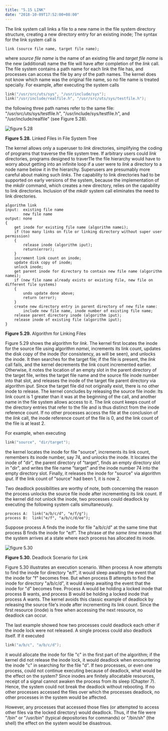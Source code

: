 ```yaml
---
title: "5.15 LINK"
date: "2018-10-09T17:52:00+08:00"
---
```


The link system call links a file to a new name in the file system directory structure, creating a new directory entry for an existing inode; The syntax for the link system call is

```text
link (source file name, target file name);
```

where *source file name* is the name of an existing file and *target file name* is the new (additional) name the file will have after completion of the *link* call. The file system contains a path name for each link the file has, and processes can access the file by any of the path names. The kernel does not know which name was the original file name, so no file name is treated specially. For example, after executing the system calls

```c
link("/usr/src/uts/sys", "/usr/include/sys");
link("/usr/include/realfile.h", "/usr/src/uts/sys/testfile.h");
```

the following three path names refer to the same file: "/usr/src/uts/sys/testfile.h", "/usr/include/sys/testfile.h", and "/usr/include/realfile" (see Figure 5.28).

![figure 5.28](/linux/img/bach/figure5.28.jpg)

**Figure 5.28.** Linked Files in File System Tree

The kernel allows only a superuser to *link* directories, simplifying the coding of programs that traverse the file system tree. If arbitrary users could *link* directories, programs designed to traver11e the file hierarchy would have to worry about getting into an infinite loop if a user were to *link* a directory to a node name below it in the hierarchy. Superusers are presumably more careful about making such *links*. The capability to link directories had to be supported on early versions of the system, because the implementation of the *mkdir* command, which creates a new directory, relies on the capability to link directories. Inclusion of the *mkdir* system call eliminates the need to link directories.

```text
algorithm link
input:  existing file name
        new file name
output: none
{
    get inode for existing file name (algorithm namei);
    if (too many links on file or linking directory without super user permission)
    {
        release inode (algorithm iput);
        return(error);
    }
    increment link count on inode;
    update disk copy of inode;
    unlock inode;
    get parent inode for directory to contain new file name (algorithm namei);
    if (new file name already exists or existing file, new file on different file systems)
    {
        undo update done above;
        return (error);
    }
    create new directory entry in parent directory of new file name:
        include new file name, inode number of existing file name;
    release parent directory inode (algorithm iput);
    release inode of existing file (algorithm iput);
}
```

**Figure 5.29.** Algorithm for Linking Files

Figure 5.29 shows the algorithm for *link*. The kernel first locates the inode for the source file using algorithm *namei*, increments its link count, updates the disk copy of the inode (for consistency, as will be seen), and unlocks the inode. It then searches for the target file; if the file is present, the *link* call fails, and the kernel decrements the link count incremented earlier. Otherwise, it notes the location of an empty slot in the parent directory of the target file, writes the target file name and the source file inode number into that slot, and releases the inode of the target file parent directory via algorithm *iput*. Since the target file did not originally exist, there is no other inode to release. The kernel concludes by releasing the source file inode: Its link count is 1 greater than it was at the beginning of the call, and another name in the file system allows access to it. The link count keeps count of the directory entries that refer to the file and is thus distinct from the inode reference count. If no other processes access the file at the conclusion of the *link* call, the inode reference count of the file is 0, and the link count of the file is at least 2.

For example, when executing

```c
link("source", "dir/target");
```

the kernel locates the inode for file "source", increments its link count, remembers its inode number, say 74, and unlocks the inode. It locates the inode of "dir", the parent directory of "target", finds an empty directory slot in "dir", and writes the file name "target" and the inode number 74 into the empty directory slot. Finally, it releases the inode for "source" via algorithm *iput*. If the link count of "source" had been 1, it is now 2.

Two deadlock possibilities are worthy of note, both concerning the reason the process unlocks the source file inode after incrementing its link count. If the kernel did not unlock the inode, two processes could deadlock by executing the following system calls simultaneously.

```text
process A:  link("a/b/c/d", "e/f/g");
process B:  link("e/f", "a/b/c/d/ee");
```

Suppose process A finds the inode for file "a/b/c/d" at the same time that process B finds the inode for "e/f". The phrase *at the same time* means that the system arrives at a state where each process has allocated its inode. 

![figure 5.30](/linux/img/bach/figure5.30.jpg)

**Figure 5.30.** Deadlock Scenario for Link

Figure 5.30 illustrates an execution scenario. When process A now attempts to find the inode for directory "e/f", it wouid sleep awaiting the event that the inode for "f" becomes free. But when process B attempts to find the inode for directory "a/b/c/d", it would sleep awaiting the event that the inode for "d" becomes free. Process A would be holding a locked inode that process B wants, and process B would be holding a locked inode that process A wants. The kernel avoids this classic example of deadlock by releasing the source file's inode after incrementing its link count. Since the first resource (inode) is free when accessing the next resource, no deadlock can occur.

The last example showed how two processes could deadlock each other if the inode lock were not released. A single process could also deadlock itself. If it executed

```c
link("a/b/c", "a/b/c/d");
```

it would allocate the inode for file "c" in the first part of the algorithm; if the kernel did not release the inode lock, it would deadlock when encountering the inode "c" in searching for the file "d". If two processes, or even one process, could not continue executing because of deadlock, what would be the effect on the system? Since inodes are finitely allocatable resources, receipt of a signal cannot awaken the process from its sleep (Chapter 7). Hence, the system could not break the deadlock without rebooting. If no other processes accessed the files over which the processes deadlock, no other processes in the system would be affected.

However, any processes that accessed those files (or attempted to access other files via the locked directory) would deadlock. Thus, if the file were "/bin" or "/usr/bin" (typical depositories for commands) or "/bin/sh" (the shell) the effect on the system would be disastrous.